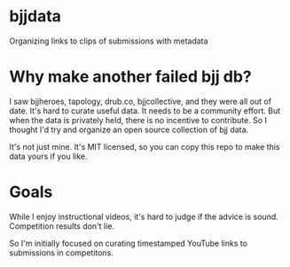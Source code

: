 # bjjdata
Organizing links to clips of submissions with metadata

# Why make another failed bjj db?

I saw bjjheroes, tapology, drub.co, bjjcollective, and they were all out of date. It's hard to curate useful data. It needs to be a community effort.
But when the data is privately held, there is no incentive to contribute. So I thought I'd try and organize an open source collection of bjj data.

It's not just mine. It's MIT licensed, so you can copy this repo to make this data yours if you like.

# Goals

While I enjoy instructional videos, it's hard to judge if the advice is sound. Competition results don't lie.

So I'm initially focused on curating timestamped YouTube links to submissions in competitons.


